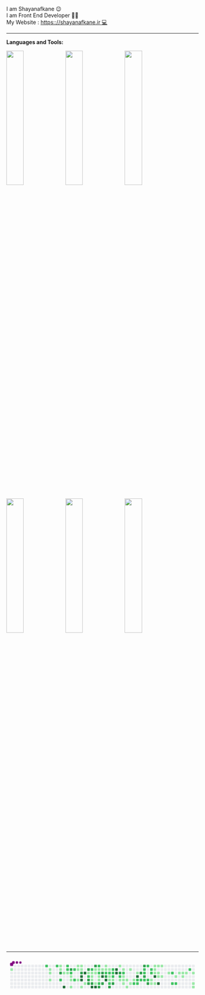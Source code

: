 I am Shayanafkane 😉
<br>
I am Front End Developer 👨‍💻
<br>
My Website : <a href='https://shayanafkane.ir'> https:://shayanafkane.ir 💻 </a>
<hr>

**Languages and Tools:**

<p>
  <code><img width="30%" src="https://www.vectorlogo.zone/logos/javascript/javascript-ar21.svg"></code>
  <code><img width="30%" src="https://www.vectorlogo.zone/logos/reactjs/reactjs-ar21.svg"></code>
  <code><img width="30%" src="https://www.vectorlogo.zone/logos/getbootstrap/getbootstrap-ar21.svg"></code>
  <br />
  <code><img width="30%" src="https://www.vectorlogo.zone/logos/nodejs/nodejs-ar21.svg"></code>
  <code><img width="30%" src="https://www.vectorlogo.zone/logos/npmjs/npmjs-ar21.svg"></code>
  <code><img width="30%" src="https://www.vectorlogo.zone/logos/yarnpkg/yarnpkg-ar21.svg"></code>
  
  <br>
  <hr>

<svg viewBox="-16 -32 880 192" width="880" height="192" xmlns="http://www.w3.org/2000/svg"><style>@keyframes c0{.35%{fill:var(--c1)}.37%,to{fill:var(--ce)}}@keyframes c1{67.79%{fill:var(--c2)}67.81%,to{fill:var(--ce)}}@keyframes c2{2.32%{fill:var(--c1)}2.34%,to{fill:var(--ce)}}@keyframes c3{2.49%{fill:var(--c1)}2.51%,to{fill:var(--ce)}}@keyframes c4{2.85%{fill:var(--c1)}2.87%,to{fill:var(--ce)}}@keyframes c5{67.25%{fill:var(--c2)}67.27%,to{fill:var(--ce)}}@keyframes c6{8.76%{fill:var(--c1)}8.78%,to{fill:var(--ce)}}@keyframes c7{8.93%{fill:var(--c1)}8.95%,to{fill:var(--ce)}}@keyframes c8{78.17%{fill:var(--c3)}78.19%,to{fill:var(--ce)}}@keyframes c9{69.22%{fill:var(--c2)}69.24%,to{fill:var(--ce)}}@keyframes ca{3.93%{fill:var(--c1)}3.95%,to{fill:var(--ce)}}@keyframes cb{95.88%{fill:var(--c4)}95.9%,to{fill:var(--ce)}}@keyframes cc{66.72%{fill:var(--c2)}66.74%,to{fill:var(--ce)}}@keyframes cd{66.54%{fill:var(--c2)}66.56%,to{fill:var(--ce)}}@keyframes ce{4.1%{fill:var(--c1)}4.12%,to{fill:var(--ce)}}@keyframes cf{77.45%{fill:var(--c3)}77.47%,to{fill:var(--ce)}}@keyframes cg{66.18%{fill:var(--c2)}66.2%,to{fill:var(--ce)}}@keyframes ch{4.46%{fill:var(--c1)}4.48%,to{fill:var(--ce)}}@keyframes ci{4.64%{fill:var(--c1)}4.66%,to{fill:var(--ce)}}@keyframes cj{5%{fill:var(--c1)}5.02%,to{fill:var(--ce)}}@keyframes ck{65.82%{fill:var(--c2)}65.84%,to{fill:var(--ce)}}@keyframes cl{69.94%{fill:var(--c2)}69.96%,to{fill:var(--ce)}}@keyframes cm{7.5%{fill:var(--c1)}7.52%,to{fill:var(--ce)}}@keyframes cn{6.97%{fill:var(--c1)}6.99%,to{fill:var(--ce)}}@keyframes co{6.43%{fill:var(--c1)}6.45%,to{fill:var(--ce)}}@keyframes cp{7.32%{fill:var(--c1)}7.34%,to{fill:var(--ce)}}@keyframes cq{7.15%{fill:var(--c1)}7.17%,to{fill:var(--ce)}}@keyframes cr{70.65%{fill:var(--c3)}70.67%,to{fill:var(--ce)}}@keyframes cs{93.73%{fill:var(--c4)}93.75%,to{fill:var(--ce)}}@keyframes ct{93.55%{fill:var(--c4)}93.57%,to{fill:var(--ce)}}@keyframes cu{5.54%{fill:var(--c1)}5.56%,to{fill:var(--ce)}}@keyframes cv{94.09%{fill:var(--c4)}94.11%,to{fill:var(--ce)}}@keyframes cw{5.89%{fill:var(--c1)}5.91%,to{fill:var(--ce)}}@keyframes cx{71.19%{fill:var(--c3)}71.21%,to{fill:var(--ce)}}@keyframes cy{42.74%{fill:var(--c1)}42.76%,to{fill:var(--ce)}}@keyframes cz{42.92%{fill:var(--c2)}42.94%,to{fill:var(--ce)}}@keyframes c10{76.02%{fill:var(--c3)}76.04%,to{fill:var(--ce)}}@keyframes c11{75.84%{fill:var(--c3)}75.86%,to{fill:var(--ce)}}@keyframes c12{43.46%{fill:var(--c2)}43.48%,to{fill:var(--ce)}}@keyframes c13{31.83%{fill:var(--c1)}31.85%,to{fill:var(--ce)}}@keyframes c14{32.01%{fill:var(--c1)}32.03%,to{fill:var(--ce)}}@keyframes c15{32.91%{fill:var(--c1)}32.93%,to{fill:var(--ce)}}@keyframes c16{75.66%{fill:var(--c3)}75.68%,to{fill:var(--ce)}}@keyframes c17{92.66%{fill:var(--c4)}92.68%,to{fill:var(--ce)}}@keyframes c18{71.73%{fill:var(--c3)}71.75%,to{fill:var(--ce)}}@keyframes c19{31.47%{fill:var(--c1)}31.49%,to{fill:var(--ce)}}@keyframes c1a{31.65%{fill:var(--c1)}31.67%,to{fill:var(--ce)}}@keyframes c1b{41.49%{fill:var(--c1)}41.51%,to{fill:var(--ce)}}@keyframes c1c{92.48%{fill:var(--c4)}92.5%,to{fill:var(--ce)}}@keyframes c1d{44%{fill:var(--c2)}44.02%,to{fill:var(--ce)}}@keyframes c1e{31.3%{fill:var(--c1)}31.32%,to{fill:var(--ce)}}@keyframes c1f{46.14%{fill:var(--c2)}46.16%,to{fill:var(--ce)}}@keyframes c1g{32.37%{fill:var(--c1)}32.39%,to{fill:var(--ce)}}@keyframes c1h{32.55%{fill:var(--c1)}32.57%,to{fill:var(--ce)}}@keyframes c1i{41.67%{fill:var(--c2)}41.69%,to{fill:var(--ce)}}@keyframes c1j{74.77%{fill:var(--c3)}74.79%,to{fill:var(--ce)}}@keyframes c1k{31.12%{fill:var(--c1)}31.14%,to{fill:var(--ce)}}@keyframes c1l{72.44%{fill:var(--c3)}72.46%,to{fill:var(--ce)}}@keyframes c1m{91.22%{fill:var(--c4)}91.24%,to{fill:var(--ce)}}@keyframes c1n{74.41%{fill:var(--c3)}74.43%,to{fill:var(--ce)}}@keyframes c1o{11.8%{fill:var(--c1)}11.82%,to{fill:var(--ce)}}@keyframes c1p{11.98%{fill:var(--c1)}12%,to{fill:var(--ce)}}@keyframes c1q{44.71%{fill:var(--c2)}44.73%,to{fill:var(--ce)}}@keyframes c1r{72.8%{fill:var(--c3)}72.82%,to{fill:var(--ce)}}@keyframes c1s{91.58%{fill:var(--c4)}91.6%,to{fill:var(--ce)}}@keyframes c1t{12.15%{fill:var(--c1)}12.17%,to{fill:var(--ce)}}@keyframes c1u{44.89%{fill:var(--c2)}44.91%,to{fill:var(--ce)}}@keyframes c1v{37.2%{fill:var(--c1)}37.22%,to{fill:var(--ce)}}@keyframes c1w{37.02%{fill:var(--c1)}37.04%,to{fill:var(--ce)}}@keyframes c1x{47.93%{fill:var(--c2)}47.95%,to{fill:var(--ce)}}@keyframes c1y{73.87%{fill:var(--c3)}73.89%,to{fill:var(--ce)}}@keyframes c1z{45.25%{fill:var(--c2)}45.27%,to{fill:var(--ce)}}@keyframes c20{45.07%{fill:var(--c2)}45.09%,to{fill:var(--ce)}}@keyframes c21{37.38%{fill:var(--c2)}37.4%,to{fill:var(--ce)}}@keyframes c22{36.84%{fill:var(--c1)}36.86%,to{fill:var(--ce)}}@keyframes c23{73.51%{fill:var(--c3)}73.53%,to{fill:var(--ce)}}@keyframes c24{90.15%{fill:var(--c4)}90.17%,to{fill:var(--ce)}}@keyframes c25{89.97%{fill:var(--c4)}89.99%,to{fill:var(--ce)}}@keyframes c26{12.87%{fill:var(--c1)}12.89%,to{fill:var(--ce)}}@keyframes c27{81.92%{fill:var(--c3)}81.94%,to{fill:var(--ce)}}@keyframes c28{49.9%{fill:var(--c2)}49.92%,to{fill:var(--ce)}}@keyframes c29{16.81%{fill:var(--c1)}16.83%,to{fill:var(--ce)}}@keyframes c2a{13.23%{fill:var(--c1)}13.25%,to{fill:var(--ce)}}@keyframes c2b{50.26%{fill:var(--c2)}50.28%,to{fill:var(--ce)}}@keyframes c2c{15.37%{fill:var(--c1)}15.39%,to{fill:var(--ce)}}@keyframes c2d{15.2%{fill:var(--c1)}15.22%,to{fill:var(--ce)}}@keyframes c2e{16.45%{fill:var(--c1)}16.47%,to{fill:var(--ce)}}@keyframes c2f{15.02%{fill:var(--c1)}15.04%,to{fill:var(--ce)}}@keyframes c2g{17.52%{fill:var(--c1)}17.54%,to{fill:var(--ce)}}@keyframes c2h{13.59%{fill:var(--c1)}13.61%,to{fill:var(--ce)}}@keyframes c2i{16.09%{fill:var(--c1)}16.11%,to{fill:var(--ce)}}@keyframes c2j{14.66%{fill:var(--c1)}14.68%,to{fill:var(--ce)}}@keyframes c2k{54.91%{fill:var(--c2)}54.93%,to{fill:var(--ce)}}@keyframes c2l{14.12%{fill:var(--c1)}14.14%,to{fill:var(--ce)}}@keyframes c2m{85.86%{fill:var(--c4)}85.88%,to{fill:var(--ce)}}@keyframes c2n{51.33%{fill:var(--c2)}51.35%,to{fill:var(--ce)}}@keyframes c2o{54.73%{fill:var(--c2)}54.75%,to{fill:var(--ce)}}@keyframes c2p{83%{fill:var(--c3)}83.02%,to{fill:var(--ce)}}@keyframes c2q{51.51%{fill:var(--c2)}51.53%,to{fill:var(--ce)}}@keyframes c2r{84.96%{fill:var(--c3)}84.98%,to{fill:var(--ce)}}@keyframes c2s{53.3%{fill:var(--c2)}53.32%,to{fill:var(--ce)}}@keyframes c2t{53.48%{fill:var(--c2)}53.5%,to{fill:var(--ce)}}@keyframes c2u{83.35%{fill:var(--c3)}83.37%,to{fill:var(--ce)}}@keyframes c2v{51.69%{fill:var(--c2)}51.71%,to{fill:var(--ce)}}@keyframes c2w{52.94%{fill:var(--c2)}52.96%,to{fill:var(--ce)}}@keyframes c2x{51.87%{fill:var(--c2)}51.89%,to{fill:var(--ce)}}@keyframes c2y{83.89%{fill:var(--c3)}83.91%,to{fill:var(--ce)}}@keyframes c2z{52.58%{fill:var(--c2)}52.6%,to{fill:var(--ce)}}@keyframes c30{52.41%{fill:var(--c2)}52.43%,to{fill:var(--ce)}}@keyframes c31{19.49%{fill:var(--c1)}19.51%,to{fill:var(--ce)}}@keyframes c32{18.95%{fill:var(--c1)}18.97%,to{fill:var(--ce)}}@keyframes c33{21.46%{fill:var(--c1)}21.48%,to{fill:var(--ce)}}@keyframes c34{21.28%{fill:var(--c1)}21.3%,to{fill:var(--ce)}}@keyframes c35{21.1%{fill:var(--c1)}21.12%,to{fill:var(--ce)}}@keyframes c36{86.75%{fill:var(--c4)}86.77%,to{fill:var(--ce)}}@keyframes c37{19.13%{fill:var(--c1)}19.15%,to{fill:var(--ce)}}@keyframes c38{21.64%{fill:var(--c1)}21.66%,to{fill:var(--ce)}}@keyframes c39{20.92%{fill:var(--c1)}20.94%,to{fill:var(--ce)}}@keyframes c3a{20.38%{fill:var(--c1)}20.4%,to{fill:var(--ce)}}@keyframes c3b{87.29%{fill:var(--c4)}87.31%,to{fill:var(--ce)}}@keyframes c3c{21.81%{fill:var(--c1)}21.83%,to{fill:var(--ce)}}@keyframes c3d{20.56%{fill:var(--c1)}20.58%,to{fill:var(--ce)}}@keyframes c3e{22.53%{fill:var(--c1)}22.55%,to{fill:var(--ce)}}@keyframes c3f{58.13%{fill:var(--c2)}58.15%,to{fill:var(--ce)}}@keyframes c3g{57.24%{fill:var(--c2)}57.26%,to{fill:var(--ce)}}@keyframes c3h{23.07%{fill:var(--c1)}23.09%,to{fill:var(--ce)}}@keyframes c3i{57.41%{fill:var(--c2)}57.43%,to{fill:var(--ce)}}@keyframes c3j{26.29%{fill:var(--c1)}26.31%,to{fill:var(--ce)}}@keyframes c3k{23.6%{fill:var(--c1)}23.62%,to{fill:var(--ce)}}@keyframes c3l{23.42%{fill:var(--c1)}23.44%,to{fill:var(--ce)}}@keyframes c3m{23.78%{fill:var(--c1)}23.8%,to{fill:var(--ce)}}@keyframes c3n{59.2%{fill:var(--c2)}59.22%,to{fill:var(--ce)}}@keyframes c3o{24.14%{fill:var(--c1)}24.16%,to{fill:var(--ce)}}@keyframes c3p{24.68%{fill:var(--c1)}24.7%,to{fill:var(--ce)}}@keyframes c3q{24.86%{fill:var(--c1)}24.88%,to{fill:var(--ce)}}@keyframes u0{.35%{transform:scale(0,1)}.37%,2.32%{transform:scale(.02,1)}2.34%,2.49%{transform:scale(.03,1)}2.51%,2.85%{transform:scale(.05,1)}2.87%,3.93%{transform:scale(.06,1)}3.95%,4.1%{transform:scale(.08,1)}4.12%,4.46%{transform:scale(.09,1)}4.48%,4.64%{transform:scale(.11,1)}4.66%,5%{transform:scale(.12,1)}5.02%,5.54%{transform:scale(.14,1)}5.56%,5.89%{transform:scale(.15,1)}5.91%,6.43%{transform:scale(.17,1)}6.45%,6.97%{transform:scale(.18,1)}6.99%,7.15%{transform:scale(.2,1)}7.17%,7.32%{transform:scale(.22,1)}7.34%,7.5%{transform:scale(.23,1)}7.52%,8.76%{transform:scale(.25,1)}8.78%,8.93%{transform:scale(.26,1)}11.8%,8.95%{transform:scale(.28,1)}11.82%,11.98%{transform:scale(.29,1)}12%,12.15%{transform:scale(.31,1)}12.17%,12.87%{transform:scale(.32,1)}12.89%,13.23%{transform:scale(.34,1)}13.25%,13.59%{transform:scale(.35,1)}13.61%,14.12%{transform:scale(.37,1)}14.14%,14.66%{transform:scale(.38,1)}14.68%,15.02%{transform:scale(.4,1)}15.04%,15.2%{transform:scale(.42,1)}15.22%,15.37%{transform:scale(.43,1)}15.39%,16.09%{transform:scale(.45,1)}16.11%,16.45%{transform:scale(.46,1)}16.47%,16.81%{transform:scale(.48,1)}16.83%,17.52%{transform:scale(.49,1)}17.54%,18.95%{transform:scale(.51,1)}18.97%,19.13%{transform:scale(.52,1)}19.15%,19.49%{transform:scale(.54,1)}19.51%,20.38%{transform:scale(.55,1)}20.4%,20.56%{transform:scale(.57,1)}20.58%,20.92%{transform:scale(.58,1)}20.94%,21.1%{transform:scale(.6,1)}21.12%,21.28%{transform:scale(.62,1)}21.3%,21.46%{transform:scale(.63,1)}21.48%,21.64%{transform:scale(.65,1)}21.66%,21.81%{transform:scale(.66,1)}21.83%,22.53%{transform:scale(.68,1)}22.55%,23.07%{transform:scale(.69,1)}23.09%,23.42%{transform:scale(.71,1)}23.44%,23.6%{transform:scale(.72,1)}23.62%,23.78%{transform:scale(.74,1)}23.8%,24.14%{transform:scale(.75,1)}24.16%,24.68%{transform:scale(.77,1)}24.7%,24.86%{transform:scale(.78,1)}24.88%,26.29%{transform:scale(.8,1)}26.31%,31.12%{transform:scale(.82,1)}31.14%,31.3%{transform:scale(.83,1)}31.32%,31.47%{transform:scale(.85,1)}31.49%,31.65%{transform:scale(.86,1)}31.67%,31.83%{transform:scale(.88,1)}31.85%,32.01%{transform:scale(.89,1)}32.03%,32.37%{transform:scale(.91,1)}32.39%,32.55%{transform:scale(.92,1)}32.57%,32.91%{transform:scale(.94,1)}32.93%,36.84%{transform:scale(.95,1)}36.86%,37.02%{transform:scale(.97,1)}37.04%,37.2%{transform:scale(.98,1)}37.22%,to{transform:scale(1,1)}}@keyframes u1{37.38%{transform:scale(0,1)}37.4%,to{transform:scale(1,1)}}@keyframes u2{41.49%{transform:scale(0,1)}41.51%,to{transform:scale(1,1)}}@keyframes u3{41.67%{transform:scale(0,1)}41.69%,to{transform:scale(1,1)}}@keyframes u4{42.74%{transform:scale(0,1)}42.76%,to{transform:scale(1,1)}}@keyframes u5{42.92%{transform:scale(0,1)}42.94%,43.46%{transform:scale(.03,1)}43.48%,44%{transform:scale(.06,1)}44.02%,44.71%{transform:scale(.09,1)}44.73%,44.89%{transform:scale(.12,1)}44.91%,45.07%{transform:scale(.15,1)}45.09%,45.25%{transform:scale(.18,1)}45.27%,46.14%{transform:scale(.21,1)}46.16%,47.93%{transform:scale(.24,1)}47.95%,49.9%{transform:scale(.26,1)}49.92%,50.26%{transform:scale(.29,1)}50.28%,51.33%{transform:scale(.32,1)}51.35%,51.51%{transform:scale(.35,1)}51.53%,51.69%{transform:scale(.38,1)}51.71%,51.87%{transform:scale(.41,1)}51.89%,52.41%{transform:scale(.44,1)}52.43%,52.58%{transform:scale(.47,1)}52.6%,52.94%{transform:scale(.5,1)}52.96%,53.3%{transform:scale(.53,1)}53.32%,53.48%{transform:scale(.56,1)}53.5%,54.73%{transform:scale(.59,1)}54.75%,54.91%{transform:scale(.62,1)}54.93%,57.24%{transform:scale(.65,1)}57.26%,57.41%{transform:scale(.68,1)}57.43%,58.13%{transform:scale(.71,1)}58.15%,59.2%{transform:scale(.74,1)}59.22%,65.82%{transform:scale(.76,1)}65.84%,66.18%{transform:scale(.79,1)}66.2%,66.54%{transform:scale(.82,1)}66.56%,66.72%{transform:scale(.85,1)}66.74%,67.25%{transform:scale(.88,1)}67.27%,67.79%{transform:scale(.91,1)}67.81%,69.22%{transform:scale(.94,1)}69.24%,69.94%{transform:scale(.97,1)}69.96%,to{transform:scale(1,1)}}@keyframes u6{70.65%{transform:scale(0,1)}70.67%,71.19%{transform:scale(.05,1)}71.21%,71.73%{transform:scale(.11,1)}71.75%,72.44%{transform:scale(.16,1)}72.46%,72.8%{transform:scale(.21,1)}72.82%,73.51%{transform:scale(.26,1)}73.53%,73.87%{transform:scale(.32,1)}73.89%,74.41%{transform:scale(.37,1)}74.43%,74.77%{transform:scale(.42,1)}74.79%,75.66%{transform:scale(.47,1)}75.68%,75.84%{transform:scale(.53,1)}75.86%,76.02%{transform:scale(.58,1)}76.04%,77.45%{transform:scale(.63,1)}77.47%,78.17%{transform:scale(.68,1)}78.19%,81.92%{transform:scale(.74,1)}81.94%,83%{transform:scale(.79,1)}83.02%,83.35%{transform:scale(.84,1)}83.37%,83.89%{transform:scale(.89,1)}83.91%,84.96%{transform:scale(.95,1)}84.98%,to{transform:scale(1,1)}}@keyframes u7{85.86%{transform:scale(0,1)}85.88%,86.75%{transform:scale(.08,1)}86.77%,87.29%{transform:scale(.15,1)}87.31%,89.97%{transform:scale(.23,1)}89.99%,90.15%{transform:scale(.31,1)}90.17%,91.22%{transform:scale(.38,1)}91.24%,91.58%{transform:scale(.46,1)}91.6%,92.48%{transform:scale(.54,1)}92.5%,92.66%{transform:scale(.62,1)}92.68%,93.55%{transform:scale(.69,1)}93.57%,93.73%{transform:scale(.77,1)}93.75%,94.09%{transform:scale(.85,1)}94.11%,95.88%{transform:scale(.92,1)}95.9%,to{transform:scale(1,1)}}@keyframes s0{0%,99.82%{transform:translate(0,-16px)}.36%{transform:translate(0,16px)}2.33%{transform:translate(176px,16px)}2.86%{transform:translate(176px,64px)}3.22%{transform:translate(208px,64px)}3.4%,68.87%{transform:translate(208px,48px)}3.76%{transform:translate(240px,48px)}3.94%,95.17%{transform:translate(240px,32px)}4.11%,66.37%{transform:translate(256px,32px)}4.29%{transform:translate(256px,48px)}4.47%{transform:translate(272px,48px)}5.01%{transform:translate(272px,96px)}5.72%{transform:translate(336px,96px)}5.9%{transform:translate(336px,80px)}6.26%{transform:translate(304px,80px)}6.98%{transform:translate(304px,16px)}7.16%,70.84%,79.43%{transform:translate(320px,16px)}7.33%{transform:translate(320px,0)}7.51%{transform:translate(304px,0)}7.69%{transform:translate(304px,-16px)}8.59%{transform:translate(224px,-16px)}78%,8.94%{transform:translate(224px,16px)}9.12%{transform:translate(240px,16px)}9.48%{transform:translate(240px,-16px)}11.63%{transform:translate(432px,-16px)}11.99%,34.17%{transform:translate(432px,16px)}12.16%,40.07%,47.23%{transform:translate(448px,16px)}12.34%,39.89%{transform:translate(448px,0)}13.06%,39.18%{transform:translate(512px,0)}13.24%,39%{transform:translate(512px,16px)}13.95%{transform:translate(576px,16px)}14.13%{transform:translate(576px,32px)}14.31%,50.81%{transform:translate(560px,32px)}14.67%,51.16%,55.1%{transform:translate(560px,64px)}15.21%,16.64%{transform:translate(512px,64px)}15.38%,50.09%{transform:translate(512px,48px)}15.74%{transform:translate(544px,48px)}16.1%{transform:translate(544px,80px)}16.46%{transform:translate(512px,80px)}16.82%{transform:translate(496px,64px)}16.99%{transform:translate(496px,80px)}17.35%{transform:translate(528px,80px)}17.53%{transform:translate(528px,96px)}18.78%{transform:translate(640px,96px)}18.96%,19.68%{transform:translate(640px,80px)}19.14%,19.86%,87.48%{transform:translate(656px,80px)}19.32%,20.04%{transform:translate(656px,64px)}19.5%,52.06%{transform:translate(640px,64px)}20.21%{transform:translate(672px,64px)}20.39%,86.94%{transform:translate(672px,48px)}20.57%{transform:translate(688px,48px)}20.75%{transform:translate(688px,32px)}21.11%,88.01%{transform:translate(656px,32px)}21.47%{transform:translate(656px,0)}22.18%{transform:translate(720px,0)}22.72%{transform:translate(720px,48px)}23.43%{transform:translate(784px,48px)}23.61%{transform:translate(784px,32px)}24.15%{transform:translate(832px,32px)}24.87%{transform:translate(832px,96px)}25.04%{transform:translate(816px,96px)}25.76%{transform:translate(816px,32px)}26.3%{transform:translate(768px,32px)}26.83%{transform:translate(768px,-16px)}30.77%{transform:translate(416px,-16px)}31.13%,90.88%{transform:translate(416px,16px)}31.48%,33.63%,40.79%,46.51%,71.56%{transform:translate(384px,16px)}31.66%,33.45%,46.33%{transform:translate(384px,32px)}31.84%,33.27%,42.58%{transform:translate(368px,32px)}32.02%,43.11%{transform:translate(368px,48px)}32.38%{transform:translate(400px,48px)}32.56%,41.86%{transform:translate(400px,64px)}32.92%,42.22%,93.02%{transform:translate(368px,64px)}34.35%,44.36%{transform:translate(432px,0)}35.42%{transform:translate(528px,0)}36.14%,38.28%{transform:translate(528px,64px)}37.03%{transform:translate(448px,64px)}37.21%{transform:translate(448px,48px)}37.39%,73.17%{transform:translate(464px,48px)}37.57%{transform:translate(464px,64px)}38.82%{transform:translate(528px,16px)}41.5%{transform:translate(384px,80px)}41.68%,74.6%{transform:translate(400px,80px)}42.75%{transform:translate(352px,32px)}42.93%{transform:translate(352px,48px)}43.47%{transform:translate(368px,16px)}43.83%,45.97%{transform:translate(400px,16px)}44.01%{transform:translate(400px,0)}44.72%,72.63%{transform:translate(432px,32px)}45.08%{transform:translate(464px,32px)}45.26%,81.04%{transform:translate(464px,16px)}46.15%{transform:translate(400px,32px)}47.94%,73.7%{transform:translate(448px,80px)}48.12%,74.24%{transform:translate(432px,80px)}48.48%{transform:translate(432px,112px)}49.19%{transform:translate(496px,112px)}49.91%{transform:translate(496px,48px)}50.27%{transform:translate(512px,32px)}52.77%{transform:translate(640px,0)}52.95%{transform:translate(624px,0)}53.13%{transform:translate(624px,16px)}53.31%{transform:translate(608px,16px)}53.49%,83.18%{transform:translate(608px,32px)}53.67%{transform:translate(624px,32px)}54.03%{transform:translate(624px,64px)}54.56%{transform:translate(576px,64px)}54.74%{transform:translate(576px,80px)}54.92%{transform:translate(560px,80px)}57.07%{transform:translate(736px,64px)}57.25%{transform:translate(736px,80px)}57.42%{transform:translate(752px,80px)}57.96%{transform:translate(752px,32px)}58.14%{transform:translate(736px,32px)}58.32%{transform:translate(736px,16px)}59.21%{transform:translate(816px,16px)}59.57%{transform:translate(816px,-16px)}65.47%{transform:translate(288px,-16px)}66.01%{transform:translate(288px,32px)}66.73%{transform:translate(256px,0)}67.8%{transform:translate(160px,0)}67.98%{transform:translate(160px,16px)}68.52%{transform:translate(208px,16px)}69.05%{transform:translate(224px,48px)}69.23%{transform:translate(224px,64px)}70.13%{transform:translate(304px,64px)}70.48%{transform:translate(304px,32px)}70.66%,79.25%{transform:translate(320px,32px)}71.74%{transform:translate(384px,0)}72.09%{transform:translate(416px,0)}72.45%{transform:translate(416px,32px)}72.81%,91.41%{transform:translate(432px,48px)}73.52%{transform:translate(464px,80px)}73.88%{transform:translate(448px,96px)}74.06%{transform:translate(432px,96px)}74.78%{transform:translate(400px,96px)}74.96%{transform:translate(416px,96px)}75.13%{transform:translate(416px,80px)}75.85%{transform:translate(352px,80px)}76.57%{transform:translate(352px,16px)}78.18%{transform:translate(224px,32px)}81.22%{transform:translate(464px,0)}81.57%{transform:translate(496px,0)}81.93%{transform:translate(496px,32px)}83.36%{transform:translate(608px,48px)}83.54%{transform:translate(624px,48px)}83.9%{transform:translate(624px,80px)}84.08%{transform:translate(608px,80px)}84.97%{transform:translate(608px,0)}85.33%{transform:translate(576px,0)}85.87%{transform:translate(576px,48px)}87.3%{transform:translate(672px,80px)}89.98%{transform:translate(480px,32px)}90.16%{transform:translate(480px,16px)}91.23%{transform:translate(416px,48px)}91.59%{transform:translate(432px,64px)}92.13%{transform:translate(384px,64px)}92.49%{transform:translate(384px,96px)}92.67%{transform:translate(368px,96px)}93.56%{transform:translate(320px,64px)}93.74%{transform:translate(320px,48px)}93.92%{transform:translate(336px,48px)}94.1%{transform:translate(336px,32px)}95.89%{transform:translate(240px,96px)}96.42%{transform:translate(192px,96px)}96.96%{transform:translate(192px,48px)}97.67%{transform:translate(128px,48px)}98.03%{transform:translate(128px,16px)}98.21%{transform:translate(112px,16px)}98.39%{transform:translate(112px,0)}98.93%{transform:translate(64px,0)}99.11%{transform:translate(64px,-16px)}}@keyframes s1{0%,99.82%{transform:translate(16px,-16px)}.18%{transform:translate(0,-16px)}.54%{transform:translate(0,16px)}2.5%{transform:translate(176px,16px)}3.04%{transform:translate(176px,64px)}3.4%{transform:translate(208px,64px)}3.58%,69.05%{transform:translate(208px,48px)}3.94%{transform:translate(240px,48px)}4.11%,95.35%{transform:translate(240px,32px)}4.29%,66.55%{transform:translate(256px,32px)}4.47%{transform:translate(256px,48px)}4.65%{transform:translate(272px,48px)}5.19%{transform:translate(272px,96px)}5.9%{transform:translate(336px,96px)}6.08%{transform:translate(336px,80px)}6.44%{transform:translate(304px,80px)}7.16%{transform:translate(304px,16px)}7.33%,71.02%,79.61%{transform:translate(320px,16px)}7.51%{transform:translate(320px,0)}7.69%{transform:translate(304px,0)}7.87%{transform:translate(304px,-16px)}8.77%{transform:translate(224px,-16px)}78.18%,9.12%{transform:translate(224px,16px)}9.3%{transform:translate(240px,16px)}9.66%{transform:translate(240px,-16px)}11.81%{transform:translate(432px,-16px)}12.16%,34.35%{transform:translate(432px,16px)}12.34%,40.25%,47.41%{transform:translate(448px,16px)}12.52%,40.07%{transform:translate(448px,0)}13.24%,39.36%{transform:translate(512px,0)}13.42%,39.18%{transform:translate(512px,16px)}14.13%{transform:translate(576px,16px)}14.31%{transform:translate(576px,32px)}14.49%,50.98%{transform:translate(560px,32px)}14.85%,51.34%,55.28%{transform:translate(560px,64px)}15.38%,16.82%{transform:translate(512px,64px)}15.56%,50.27%{transform:translate(512px,48px)}15.92%{transform:translate(544px,48px)}16.28%{transform:translate(544px,80px)}16.64%{transform:translate(512px,80px)}16.99%{transform:translate(496px,64px)}17.17%{transform:translate(496px,80px)}17.53%{transform:translate(528px,80px)}17.71%{transform:translate(528px,96px)}18.96%{transform:translate(640px,96px)}19.14%,19.86%{transform:translate(640px,80px)}19.32%,20.04%,87.66%{transform:translate(656px,80px)}19.5%,20.21%{transform:translate(656px,64px)}19.68%,52.24%{transform:translate(640px,64px)}20.39%{transform:translate(672px,64px)}20.57%,87.12%{transform:translate(672px,48px)}20.75%{transform:translate(688px,48px)}20.93%{transform:translate(688px,32px)}21.29%,88.19%{transform:translate(656px,32px)}21.65%{transform:translate(656px,0)}22.36%{transform:translate(720px,0)}22.9%{transform:translate(720px,48px)}23.61%{transform:translate(784px,48px)}23.79%{transform:translate(784px,32px)}24.33%{transform:translate(832px,32px)}25.04%{transform:translate(832px,96px)}25.22%{transform:translate(816px,96px)}25.94%{transform:translate(816px,32px)}26.48%{transform:translate(768px,32px)}27.01%{transform:translate(768px,-16px)}30.95%{transform:translate(416px,-16px)}31.31%,91.06%{transform:translate(416px,16px)}31.66%,33.81%,40.97%,46.69%,71.74%{transform:translate(384px,16px)}31.84%,33.63%,46.51%{transform:translate(384px,32px)}32.02%,33.45%,42.75%{transform:translate(368px,32px)}32.2%,43.29%{transform:translate(368px,48px)}32.56%{transform:translate(400px,48px)}32.74%,42.04%{transform:translate(400px,64px)}33.09%,42.4%,93.2%{transform:translate(368px,64px)}34.53%,44.54%{transform:translate(432px,0)}35.6%{transform:translate(528px,0)}36.31%,38.46%{transform:translate(528px,64px)}37.21%{transform:translate(448px,64px)}37.39%{transform:translate(448px,48px)}37.57%,73.35%{transform:translate(464px,48px)}37.75%{transform:translate(464px,64px)}39%{transform:translate(528px,16px)}41.68%{transform:translate(384px,80px)}41.86%,74.78%{transform:translate(400px,80px)}42.93%{transform:translate(352px,32px)}43.11%{transform:translate(352px,48px)}43.65%{transform:translate(368px,16px)}44.01%,46.15%{transform:translate(400px,16px)}44.19%{transform:translate(400px,0)}44.9%,72.81%{transform:translate(432px,32px)}45.26%{transform:translate(464px,32px)}45.44%,81.22%{transform:translate(464px,16px)}46.33%{transform:translate(400px,32px)}48.12%,73.88%{transform:translate(448px,80px)}48.3%,74.42%{transform:translate(432px,80px)}48.66%{transform:translate(432px,112px)}49.37%{transform:translate(496px,112px)}50.09%{transform:translate(496px,48px)}50.45%{transform:translate(512px,32px)}52.95%{transform:translate(640px,0)}53.13%{transform:translate(624px,0)}53.31%{transform:translate(624px,16px)}53.49%{transform:translate(608px,16px)}53.67%,83.36%{transform:translate(608px,32px)}53.85%{transform:translate(624px,32px)}54.2%{transform:translate(624px,64px)}54.74%{transform:translate(576px,64px)}54.92%{transform:translate(576px,80px)}55.1%{transform:translate(560px,80px)}57.25%{transform:translate(736px,64px)}57.42%{transform:translate(736px,80px)}57.6%{transform:translate(752px,80px)}58.14%{transform:translate(752px,32px)}58.32%{transform:translate(736px,32px)}58.5%{transform:translate(736px,16px)}59.39%{transform:translate(816px,16px)}59.75%{transform:translate(816px,-16px)}65.65%{transform:translate(288px,-16px)}66.19%{transform:translate(288px,32px)}66.91%{transform:translate(256px,0)}67.98%{transform:translate(160px,0)}68.16%{transform:translate(160px,16px)}68.69%{transform:translate(208px,16px)}69.23%{transform:translate(224px,48px)}69.41%{transform:translate(224px,64px)}70.3%{transform:translate(304px,64px)}70.66%{transform:translate(304px,32px)}70.84%,79.43%{transform:translate(320px,32px)}71.91%{transform:translate(384px,0)}72.27%{transform:translate(416px,0)}72.63%{transform:translate(416px,32px)}72.99%,91.59%{transform:translate(432px,48px)}73.7%{transform:translate(464px,80px)}74.06%{transform:translate(448px,96px)}74.24%{transform:translate(432px,96px)}74.96%{transform:translate(400px,96px)}75.13%{transform:translate(416px,96px)}75.31%{transform:translate(416px,80px)}76.03%{transform:translate(352px,80px)}76.74%{transform:translate(352px,16px)}78.35%{transform:translate(224px,32px)}81.4%{transform:translate(464px,0)}81.75%{transform:translate(496px,0)}82.11%{transform:translate(496px,32px)}83.54%{transform:translate(608px,48px)}83.72%{transform:translate(624px,48px)}84.08%{transform:translate(624px,80px)}84.26%{transform:translate(608px,80px)}85.15%{transform:translate(608px,0)}85.51%{transform:translate(576px,0)}86.05%{transform:translate(576px,48px)}87.48%{transform:translate(672px,80px)}90.16%{transform:translate(480px,32px)}90.34%{transform:translate(480px,16px)}91.41%{transform:translate(416px,48px)}91.77%{transform:translate(432px,64px)}92.31%{transform:translate(384px,64px)}92.67%{transform:translate(384px,96px)}92.84%{transform:translate(368px,96px)}93.74%{transform:translate(320px,64px)}93.92%{transform:translate(320px,48px)}94.1%{transform:translate(336px,48px)}94.28%{transform:translate(336px,32px)}96.06%{transform:translate(240px,96px)}96.6%{transform:translate(192px,96px)}97.14%{transform:translate(192px,48px)}97.85%{transform:translate(128px,48px)}98.21%{transform:translate(128px,16px)}98.39%{transform:translate(112px,16px)}98.57%{transform:translate(112px,0)}99.11%{transform:translate(64px,0)}99.28%{transform:translate(64px,-16px)}}@keyframes s2{0%,99.82%{transform:translate(32px,-16px)}.36%{transform:translate(0,-16px)}.72%{transform:translate(0,16px)}2.68%{transform:translate(176px,16px)}3.22%{transform:translate(176px,64px)}3.58%{transform:translate(208px,64px)}3.76%,69.23%{transform:translate(208px,48px)}4.11%{transform:translate(240px,48px)}4.29%,95.53%{transform:translate(240px,32px)}4.47%,66.73%{transform:translate(256px,32px)}4.65%{transform:translate(256px,48px)}4.83%{transform:translate(272px,48px)}5.37%{transform:translate(272px,96px)}6.08%{transform:translate(336px,96px)}6.26%{transform:translate(336px,80px)}6.62%{transform:translate(304px,80px)}7.33%{transform:translate(304px,16px)}7.51%,71.2%,79.79%{transform:translate(320px,16px)}7.69%{transform:translate(320px,0)}7.87%{transform:translate(304px,0)}8.05%{transform:translate(304px,-16px)}8.94%{transform:translate(224px,-16px)}78.35%,9.3%{transform:translate(224px,16px)}9.48%{transform:translate(240px,16px)}9.84%{transform:translate(240px,-16px)}11.99%{transform:translate(432px,-16px)}12.34%,34.53%{transform:translate(432px,16px)}12.52%,40.43%,47.58%{transform:translate(448px,16px)}12.7%,40.25%{transform:translate(448px,0)}13.42%,39.53%{transform:translate(512px,0)}13.6%,39.36%{transform:translate(512px,16px)}14.31%{transform:translate(576px,16px)}14.49%{transform:translate(576px,32px)}14.67%,51.16%{transform:translate(560px,32px)}15.03%,51.52%,55.46%{transform:translate(560px,64px)}15.56%,16.99%{transform:translate(512px,64px)}15.74%,50.45%{transform:translate(512px,48px)}16.1%{transform:translate(544px,48px)}16.46%{transform:translate(544px,80px)}16.82%{transform:translate(512px,80px)}17.17%{transform:translate(496px,64px)}17.35%{transform:translate(496px,80px)}17.71%{transform:translate(528px,80px)}17.89%{transform:translate(528px,96px)}19.14%{transform:translate(640px,96px)}19.32%,20.04%{transform:translate(640px,80px)}19.5%,20.21%,87.84%{transform:translate(656px,80px)}19.68%,20.39%{transform:translate(656px,64px)}19.86%,52.42%{transform:translate(640px,64px)}20.57%{transform:translate(672px,64px)}20.75%,87.3%{transform:translate(672px,48px)}20.93%{transform:translate(688px,48px)}21.11%{transform:translate(688px,32px)}21.47%,88.37%{transform:translate(656px,32px)}21.82%{transform:translate(656px,0)}22.54%{transform:translate(720px,0)}23.08%{transform:translate(720px,48px)}23.79%{transform:translate(784px,48px)}23.97%{transform:translate(784px,32px)}24.51%{transform:translate(832px,32px)}25.22%{transform:translate(832px,96px)}25.4%{transform:translate(816px,96px)}26.12%{transform:translate(816px,32px)}26.65%{transform:translate(768px,32px)}27.19%{transform:translate(768px,-16px)}31.13%{transform:translate(416px,-16px)}31.48%,91.23%{transform:translate(416px,16px)}31.84%,33.99%,41.14%,46.87%,71.91%{transform:translate(384px,16px)}32.02%,33.81%,46.69%{transform:translate(384px,32px)}32.2%,33.63%,42.93%{transform:translate(368px,32px)}32.38%,43.47%{transform:translate(368px,48px)}32.74%{transform:translate(400px,48px)}32.92%,42.22%{transform:translate(400px,64px)}33.27%,42.58%,93.38%{transform:translate(368px,64px)}34.7%,44.72%{transform:translate(432px,0)}35.78%{transform:translate(528px,0)}36.49%,38.64%{transform:translate(528px,64px)}37.39%{transform:translate(448px,64px)}37.57%{transform:translate(448px,48px)}37.75%,73.52%{transform:translate(464px,48px)}37.92%{transform:translate(464px,64px)}39.18%{transform:translate(528px,16px)}41.86%{transform:translate(384px,80px)}42.04%,74.96%{transform:translate(400px,80px)}43.11%{transform:translate(352px,32px)}43.29%{transform:translate(352px,48px)}43.83%{transform:translate(368px,16px)}44.19%,46.33%{transform:translate(400px,16px)}44.36%{transform:translate(400px,0)}45.08%,72.99%{transform:translate(432px,32px)}45.44%{transform:translate(464px,32px)}45.62%,81.4%{transform:translate(464px,16px)}46.51%{transform:translate(400px,32px)}48.3%,74.06%{transform:translate(448px,80px)}48.48%,74.6%{transform:translate(432px,80px)}48.84%{transform:translate(432px,112px)}49.55%{transform:translate(496px,112px)}50.27%{transform:translate(496px,48px)}50.63%{transform:translate(512px,32px)}53.13%{transform:translate(640px,0)}53.31%{transform:translate(624px,0)}53.49%{transform:translate(624px,16px)}53.67%{transform:translate(608px,16px)}53.85%,83.54%{transform:translate(608px,32px)}54.03%{transform:translate(624px,32px)}54.38%{transform:translate(624px,64px)}54.92%{transform:translate(576px,64px)}55.1%{transform:translate(576px,80px)}55.28%{transform:translate(560px,80px)}57.42%{transform:translate(736px,64px)}57.6%{transform:translate(736px,80px)}57.78%{transform:translate(752px,80px)}58.32%{transform:translate(752px,32px)}58.5%{transform:translate(736px,32px)}58.68%{transform:translate(736px,16px)}59.57%{transform:translate(816px,16px)}59.93%{transform:translate(816px,-16px)}65.83%{transform:translate(288px,-16px)}66.37%{transform:translate(288px,32px)}67.08%{transform:translate(256px,0)}68.16%{transform:translate(160px,0)}68.34%{transform:translate(160px,16px)}68.87%{transform:translate(208px,16px)}69.41%{transform:translate(224px,48px)}69.59%{transform:translate(224px,64px)}70.48%{transform:translate(304px,64px)}70.84%{transform:translate(304px,32px)}71.02%,79.61%{transform:translate(320px,32px)}72.09%{transform:translate(384px,0)}72.45%{transform:translate(416px,0)}72.81%{transform:translate(416px,32px)}73.17%,91.77%{transform:translate(432px,48px)}73.88%{transform:translate(464px,80px)}74.24%{transform:translate(448px,96px)}74.42%{transform:translate(432px,96px)}75.13%{transform:translate(400px,96px)}75.31%{transform:translate(416px,96px)}75.49%{transform:translate(416px,80px)}76.21%{transform:translate(352px,80px)}76.92%{transform:translate(352px,16px)}78.53%{transform:translate(224px,32px)}81.57%{transform:translate(464px,0)}81.93%{transform:translate(496px,0)}82.29%{transform:translate(496px,32px)}83.72%{transform:translate(608px,48px)}83.9%{transform:translate(624px,48px)}84.26%{transform:translate(624px,80px)}84.44%{transform:translate(608px,80px)}85.33%{transform:translate(608px,0)}85.69%{transform:translate(576px,0)}86.23%{transform:translate(576px,48px)}87.66%{transform:translate(672px,80px)}90.34%{transform:translate(480px,32px)}90.52%{transform:translate(480px,16px)}91.59%{transform:translate(416px,48px)}91.95%{transform:translate(432px,64px)}92.49%{transform:translate(384px,64px)}92.84%{transform:translate(384px,96px)}93.02%{transform:translate(368px,96px)}93.92%{transform:translate(320px,64px)}94.1%{transform:translate(320px,48px)}94.28%{transform:translate(336px,48px)}94.45%{transform:translate(336px,32px)}96.24%{transform:translate(240px,96px)}96.78%{transform:translate(192px,96px)}97.32%{transform:translate(192px,48px)}98.03%{transform:translate(128px,48px)}98.39%{transform:translate(128px,16px)}98.57%{transform:translate(112px,16px)}98.75%{transform:translate(112px,0)}99.28%{transform:translate(64px,0)}99.46%{transform:translate(64px,-16px)}}@keyframes s3{0%,99.82%{transform:translate(48px,-16px)}.54%{transform:translate(0,-16px)}.89%{transform:translate(0,16px)}2.86%{transform:translate(176px,16px)}3.4%{transform:translate(176px,64px)}3.76%{transform:translate(208px,64px)}3.94%,69.41%{transform:translate(208px,48px)}4.29%{transform:translate(240px,48px)}4.47%,95.71%{transform:translate(240px,32px)}4.65%,66.91%{transform:translate(256px,32px)}4.83%{transform:translate(256px,48px)}5.01%{transform:translate(272px,48px)}5.55%{transform:translate(272px,96px)}6.26%{transform:translate(336px,96px)}6.44%{transform:translate(336px,80px)}6.8%{transform:translate(304px,80px)}7.51%{transform:translate(304px,16px)}7.69%,71.38%,79.96%{transform:translate(320px,16px)}7.87%{transform:translate(320px,0)}8.05%{transform:translate(304px,0)}8.23%{transform:translate(304px,-16px)}9.12%{transform:translate(224px,-16px)}78.53%,9.48%{transform:translate(224px,16px)}9.66%{transform:translate(240px,16px)}10.02%{transform:translate(240px,-16px)}12.16%{transform:translate(432px,-16px)}12.52%,34.7%{transform:translate(432px,16px)}12.7%,40.61%,47.76%{transform:translate(448px,16px)}12.88%,40.43%{transform:translate(448px,0)}13.6%,39.71%{transform:translate(512px,0)}13.77%,39.53%{transform:translate(512px,16px)}14.49%{transform:translate(576px,16px)}14.67%{transform:translate(576px,32px)}14.85%,51.34%{transform:translate(560px,32px)}15.21%,51.7%,55.64%{transform:translate(560px,64px)}15.74%,17.17%{transform:translate(512px,64px)}15.92%,50.63%{transform:translate(512px,48px)}16.28%{transform:translate(544px,48px)}16.64%{transform:translate(544px,80px)}16.99%{transform:translate(512px,80px)}17.35%{transform:translate(496px,64px)}17.53%{transform:translate(496px,80px)}17.89%{transform:translate(528px,80px)}18.07%{transform:translate(528px,96px)}19.32%{transform:translate(640px,96px)}19.5%,20.21%{transform:translate(640px,80px)}19.68%,20.39%,88.01%{transform:translate(656px,80px)}19.86%,20.57%{transform:translate(656px,64px)}20.04%,52.59%{transform:translate(640px,64px)}20.75%{transform:translate(672px,64px)}20.93%,87.48%{transform:translate(672px,48px)}21.11%{transform:translate(688px,48px)}21.29%{transform:translate(688px,32px)}21.65%,88.55%{transform:translate(656px,32px)}22%{transform:translate(656px,0)}22.72%{transform:translate(720px,0)}23.26%{transform:translate(720px,48px)}23.97%{transform:translate(784px,48px)}24.15%{transform:translate(784px,32px)}24.69%{transform:translate(832px,32px)}25.4%{transform:translate(832px,96px)}25.58%{transform:translate(816px,96px)}26.3%{transform:translate(816px,32px)}26.83%{transform:translate(768px,32px)}27.37%{transform:translate(768px,-16px)}31.31%{transform:translate(416px,-16px)}31.66%,91.41%{transform:translate(416px,16px)}32.02%,34.17%,41.32%,47.05%,72.09%{transform:translate(384px,16px)}32.2%,33.99%,46.87%{transform:translate(384px,32px)}32.38%,33.81%,43.11%{transform:translate(368px,32px)}32.56%,43.65%{transform:translate(368px,48px)}32.92%{transform:translate(400px,48px)}33.09%,42.4%{transform:translate(400px,64px)}33.45%,42.75%,93.56%{transform:translate(368px,64px)}34.88%,44.9%{transform:translate(432px,0)}35.96%{transform:translate(528px,0)}36.67%,38.82%{transform:translate(528px,64px)}37.57%{transform:translate(448px,64px)}37.75%{transform:translate(448px,48px)}37.92%,73.7%{transform:translate(464px,48px)}38.1%{transform:translate(464px,64px)}39.36%{transform:translate(528px,16px)}42.04%{transform:translate(384px,80px)}42.22%,75.13%{transform:translate(400px,80px)}43.29%{transform:translate(352px,32px)}43.47%{transform:translate(352px,48px)}44.01%{transform:translate(368px,16px)}44.36%,46.51%{transform:translate(400px,16px)}44.54%{transform:translate(400px,0)}45.26%,73.17%{transform:translate(432px,32px)}45.62%{transform:translate(464px,32px)}45.8%,81.57%{transform:translate(464px,16px)}46.69%{transform:translate(400px,32px)}48.48%,74.24%{transform:translate(448px,80px)}48.66%,74.78%{transform:translate(432px,80px)}49.02%{transform:translate(432px,112px)}49.73%{transform:translate(496px,112px)}50.45%{transform:translate(496px,48px)}50.81%{transform:translate(512px,32px)}53.31%{transform:translate(640px,0)}53.49%{transform:translate(624px,0)}53.67%{transform:translate(624px,16px)}53.85%{transform:translate(608px,16px)}54.03%,83.72%{transform:translate(608px,32px)}54.2%{transform:translate(624px,32px)}54.56%{transform:translate(624px,64px)}55.1%{transform:translate(576px,64px)}55.28%{transform:translate(576px,80px)}55.46%{transform:translate(560px,80px)}57.6%{transform:translate(736px,64px)}57.78%{transform:translate(736px,80px)}57.96%{transform:translate(752px,80px)}58.5%{transform:translate(752px,32px)}58.68%{transform:translate(736px,32px)}58.86%{transform:translate(736px,16px)}59.75%{transform:translate(816px,16px)}60.11%{transform:translate(816px,-16px)}66.01%{transform:translate(288px,-16px)}66.55%{transform:translate(288px,32px)}67.26%{transform:translate(256px,0)}68.34%{transform:translate(160px,0)}68.52%{transform:translate(160px,16px)}69.05%{transform:translate(208px,16px)}69.59%{transform:translate(224px,48px)}69.77%{transform:translate(224px,64px)}70.66%{transform:translate(304px,64px)}71.02%{transform:translate(304px,32px)}71.2%,79.79%{transform:translate(320px,32px)}72.27%{transform:translate(384px,0)}72.63%{transform:translate(416px,0)}72.99%{transform:translate(416px,32px)}73.35%,91.95%{transform:translate(432px,48px)}74.06%{transform:translate(464px,80px)}74.42%{transform:translate(448px,96px)}74.6%{transform:translate(432px,96px)}75.31%{transform:translate(400px,96px)}75.49%{transform:translate(416px,96px)}75.67%{transform:translate(416px,80px)}76.39%{transform:translate(352px,80px)}77.1%{transform:translate(352px,16px)}78.71%{transform:translate(224px,32px)}81.75%{transform:translate(464px,0)}82.11%{transform:translate(496px,0)}82.47%{transform:translate(496px,32px)}83.9%{transform:translate(608px,48px)}84.08%{transform:translate(624px,48px)}84.44%{transform:translate(624px,80px)}84.62%{transform:translate(608px,80px)}85.51%{transform:translate(608px,0)}85.87%{transform:translate(576px,0)}86.4%{transform:translate(576px,48px)}87.84%{transform:translate(672px,80px)}90.52%{transform:translate(480px,32px)}90.7%{transform:translate(480px,16px)}91.77%{transform:translate(416px,48px)}92.13%{transform:translate(432px,64px)}92.67%{transform:translate(384px,64px)}93.02%{transform:translate(384px,96px)}93.2%{transform:translate(368px,96px)}94.1%{transform:translate(320px,64px)}94.28%{transform:translate(320px,48px)}94.45%{transform:translate(336px,48px)}94.63%{transform:translate(336px,32px)}96.42%{transform:translate(240px,96px)}96.96%{transform:translate(192px,96px)}97.5%{transform:translate(192px,48px)}98.21%{transform:translate(128px,48px)}98.57%{transform:translate(128px,16px)}98.75%{transform:translate(112px,16px)}98.93%{transform:translate(112px,0)}99.46%{transform:translate(64px,0)}99.64%{transform:translate(64px,-16px)}}:root{--cb:#1b1f230a;--cs:purple;--ce:#ebedf0;--c0:#ebedf0;--c1:#9be9a8;--c2:#40c463;--c3:#30a14e;--c4:#216e39}@media (prefers-color-scheme:dark){:root{--cb:#1b1f230a;--cs:purple;--ce:#161b22;--c1:#01311f;--c2:#034525;--c3:#0f6d31;--c4:#00c647}}.c{shape-rendering:geometricPrecision;rx:2;ry:2;fill:var(--ce);stroke-width:1px;stroke:var(--cb);animation:none 55900ms linear infinite}.c.c0{fill:var(--c1);animation-name:c0}.c.c1{fill:var(--c2);animation-name:c1}.c.c2,.c.c3,.c.c4{fill:var(--c1);animation-name:c2}.c.c3,.c.c4{animation-name:c3}.c.c4{animation-name:c4}.c.c5{fill:var(--c2);animation-name:c5}.c.c6,.c.c7{fill:var(--c1);animation-name:c6}.c.c7{animation-name:c7}.c.c8{fill:var(--c3);animation-name:c8}.c.c9{fill:var(--c2);animation-name:c9}.c.ca{fill:var(--c1);animation-name:ca}.c.cb{fill:var(--c4);animation-name:cb}.c.cc,.c.cd{fill:var(--c2);animation-name:cc}.c.cd{animation-name:cd}.c.ce{fill:var(--c1);animation-name:ce}.c.cf{fill:var(--c3);animation-name:cf}.c.cg{fill:var(--c2);animation-name:cg}.c.ch,.c.ci,.c.cj{fill:var(--c1);animation-name:ch}.c.ci,.c.cj{animation-name:ci}.c.cj{animation-name:cj}.c.ck,.c.cl{fill:var(--c2);animation-name:ck}.c.cl{animation-name:cl}.c.cm,.c.cn{fill:var(--c1);animation-name:cm}.c.cn{animation-name:cn}.c.co,.c.cp,.c.cq{fill:var(--c1);animation-name:co}.c.cp,.c.cq{animation-name:cp}.c.cq{animation-name:cq}.c.cr{fill:var(--c3);animation-name:cr}.c.cs,.c.ct{fill:var(--c4);animation-name:cs}.c.ct{animation-name:ct}.c.cu{fill:var(--c1);animation-name:cu}.c.cv{fill:var(--c4);animation-name:cv}.c.cw{fill:var(--c1);animation-name:cw}.c.cx{fill:var(--c3);animation-name:cx}.c.cy{fill:var(--c1);animation-name:cy}.c.cz{fill:var(--c2);animation-name:cz}.c.c10,.c.c11{fill:var(--c3);animation-name:c10}.c.c11{animation-name:c11}.c.c12{fill:var(--c2);animation-name:c12}.c.c13,.c.c14,.c.c15{fill:var(--c1);animation-name:c13}.c.c14,.c.c15{animation-name:c14}.c.c15{animation-name:c15}.c.c16{fill:var(--c3);animation-name:c16}.c.c17{fill:var(--c4);animation-name:c17}.c.c18{fill:var(--c3);animation-name:c18}.c.c19,.c.c1a,.c.c1b{fill:var(--c1);animation-name:c19}.c.c1a,.c.c1b{animation-name:c1a}.c.c1b{animation-name:c1b}.c.c1c{fill:var(--c4);animation-name:c1c}.c.c1d{fill:var(--c2);animation-name:c1d}.c.c1e{fill:var(--c1);animation-name:c1e}.c.c1f{fill:var(--c2);animation-name:c1f}.c.c1g,.c.c1h{fill:var(--c1);animation-name:c1g}.c.c1h{animation-name:c1h}.c.c1i{fill:var(--c2);animation-name:c1i}.c.c1j{fill:var(--c3);animation-name:c1j}.c.c1k{fill:var(--c1);animation-name:c1k}.c.c1l{fill:var(--c3);animation-name:c1l}.c.c1m{fill:var(--c4);animation-name:c1m}.c.c1n{fill:var(--c3);animation-name:c1n}.c.c1o,.c.c1p{fill:var(--c1);animation-name:c1o}.c.c1p{animation-name:c1p}.c.c1q{fill:var(--c2);animation-name:c1q}.c.c1r{fill:var(--c3);animation-name:c1r}.c.c1s{fill:var(--c4);animation-name:c1s}.c.c1t{fill:var(--c1);animation-name:c1t}.c.c1u{fill:var(--c2);animation-name:c1u}.c.c1v,.c.c1w{fill:var(--c1);animation-name:c1v}.c.c1w{animation-name:c1w}.c.c1x{fill:var(--c2);animation-name:c1x}.c.c1y{fill:var(--c3);animation-name:c1y}.c.c1z,.c.c20,.c.c21{fill:var(--c2);animation-name:c1z}.c.c20,.c.c21{animation-name:c20}.c.c21{animation-name:c21}.c.c22{fill:var(--c1);animation-name:c22}.c.c23{fill:var(--c3);animation-name:c23}.c.c24,.c.c25{fill:var(--c4);animation-name:c24}.c.c25{animation-name:c25}.c.c26{fill:var(--c1);animation-name:c26}.c.c27{fill:var(--c3);animation-name:c27}.c.c28{fill:var(--c2);animation-name:c28}.c.c29,.c.c2a{fill:var(--c1);animation-name:c29}.c.c2a{animation-name:c2a}.c.c2b{fill:var(--c2);animation-name:c2b}.c.c2c,.c.c2d{fill:var(--c1);animation-name:c2c}.c.c2d{animation-name:c2d}.c.c2e,.c.c2f,.c.c2g{fill:var(--c1);animation-name:c2e}.c.c2f,.c.c2g{animation-name:c2f}.c.c2g{animation-name:c2g}.c.c2h,.c.c2i,.c.c2j{fill:var(--c1);animation-name:c2h}.c.c2i,.c.c2j{animation-name:c2i}.c.c2j{animation-name:c2j}.c.c2k{fill:var(--c2);animation-name:c2k}.c.c2l{fill:var(--c1);animation-name:c2l}.c.c2m{fill:var(--c4);animation-name:c2m}.c.c2n,.c.c2o{fill:var(--c2);animation-name:c2n}.c.c2o{animation-name:c2o}.c.c2p{fill:var(--c3);animation-name:c2p}.c.c2q{fill:var(--c2);animation-name:c2q}.c.c2r{fill:var(--c3);animation-name:c2r}.c.c2s,.c.c2t{fill:var(--c2);animation-name:c2s}.c.c2t{animation-name:c2t}.c.c2u{fill:var(--c3);animation-name:c2u}.c.c2v,.c.c2w,.c.c2x{fill:var(--c2);animation-name:c2v}.c.c2w,.c.c2x{animation-name:c2w}.c.c2x{animation-name:c2x}.c.c2y{fill:var(--c3);animation-name:c2y}.c.c2z,.c.c30{fill:var(--c2);animation-name:c2z}.c.c30{animation-name:c30}.c.c31,.c.c32{fill:var(--c1);animation-name:c31}.c.c32{animation-name:c32}.c.c33,.c.c34,.c.c35{fill:var(--c1);animation-name:c33}.c.c34,.c.c35{animation-name:c34}.c.c35{animation-name:c35}.c.c36{fill:var(--c4);animation-name:c36}.c.c37{fill:var(--c1);animation-name:c37}.c.c38,.c.c39,.c.c3a{fill:var(--c1);animation-name:c38}.c.c39,.c.c3a{animation-name:c39}.c.c3a{animation-name:c3a}.c.c3b{fill:var(--c4);animation-name:c3b}.c.c3c,.c.c3d,.c.c3e{fill:var(--c1);animation-name:c3c}.c.c3d,.c.c3e{animation-name:c3d}.c.c3e{animation-name:c3e}.c.c3f,.c.c3g{fill:var(--c2);animation-name:c3f}.c.c3g{animation-name:c3g}.c.c3h{fill:var(--c1);animation-name:c3h}.c.c3i{fill:var(--c2);animation-name:c3i}.c.c3j{fill:var(--c1);animation-name:c3j}.c.c3k,.c.c3l,.c.c3m{fill:var(--c1);animation-name:c3k}.c.c3l,.c.c3m{animation-name:c3l}.c.c3m{animation-name:c3m}.c.c3n{fill:var(--c2);animation-name:c3n}.c.c3o,.c.c3p,.c.c3q{fill:var(--c1);animation-name:c3o}.c.c3p,.c.c3q{animation-name:c3p}.c.c3q{animation-name:c3q}.s,.u{animation:none linear 55900ms infinite}.u,.u.u0{transform-origin:0 0}.u{transform:scale(0,1)}.u.u0{fill:var(--c1);animation-name:u0}.u.u1{fill:var(--c2);animation-name:u1;transform-origin:408.3px 0}.u.u2{fill:var(--c1);animation-name:u2;transform-origin:414.6px 0}.u.u3{fill:var(--c2);animation-name:u3;transform-origin:420.9px 0}.u.u4{fill:var(--c1);animation-name:u4;transform-origin:427.1px 0}.u.u5{fill:var(--c2);animation-name:u5;transform-origin:433.4px 0}.u.u6{fill:var(--c3);animation-name:u6;transform-origin:647px 0}.u.u7{fill:var(--c4);animation-name:u7;transform-origin:766.3px 0}.s{shape-rendering:geometricPrecision;fill:var(--cs)}.s.s0{transform:translate(0,-16px);animation-name:s0}.s.s1{transform:translate(16px,-16px);animation-name:s1}.s.s2{transform:translate(32px,-16px);animation-name:s2}.s.s3{transform:translate(48px,-16px);animation-name:s3}</style><rect class="c" x="2" y="2" width="12" height="12"/><rect class="c c0" x="2" y="18" width="12" height="12"/><rect class="c" x="2" y="34" width="12" height="12"/><rect class="c" x="2" y="50" width="12" height="12"/><rect class="c" x="2" y="66" width="12" height="12"/><rect class="c" x="2" y="82" width="12" height="12"/><rect class="c" x="2" y="98" width="12" height="12"/><rect class="c" x="18" y="2" width="12" height="12"/><rect class="c" x="18" y="18" width="12" height="12"/><rect class="c" x="18" y="34" width="12" height="12"/><rect class="c" x="18" y="50" width="12" height="12"/><rect class="c" x="18" y="66" width="12" height="12"/><rect class="c" x="18" y="82" width="12" height="12"/><rect class="c" x="18" y="98" width="12" height="12"/><rect class="c" x="34" y="2" width="12" height="12"/><rect class="c" x="34" y="18" width="12" height="12"/><rect class="c" x="34" y="34" width="12" height="12"/><rect class="c" x="34" y="50" width="12" height="12"/><rect class="c" x="34" y="66" width="12" height="12"/><rect class="c" x="34" y="82" width="12" height="12"/><rect class="c" x="34" y="98" width="12" height="12"/><rect class="c" x="50" y="2" width="12" height="12"/><rect class="c" x="50" y="18" width="12" height="12"/><rect class="c" x="50" y="34" width="12" height="12"/><rect class="c" x="50" y="50" width="12" height="12"/><rect class="c" x="50" y="66" width="12" height="12"/><rect class="c" x="50" y="82" width="12" height="12"/><rect class="c" x="50" y="98" width="12" height="12"/><rect class="c" x="66" y="2" width="12" height="12"/><rect class="c" x="66" y="18" width="12" height="12"/><rect class="c" x="66" y="34" width="12" height="12"/><rect class="c" x="66" y="50" width="12" height="12"/><rect class="c" x="66" y="66" width="12" height="12"/><rect class="c" x="66" y="82" width="12" height="12"/><rect class="c" x="66" y="98" width="12" height="12"/><rect class="c" x="82" y="2" width="12" height="12"/><rect class="c" x="82" y="18" width="12" height="12"/><rect class="c" x="82" y="34" width="12" height="12"/><rect class="c" x="82" y="50" width="12" height="12"/><rect class="c" x="82" y="66" width="12" height="12"/><rect class="c" x="82" y="82" width="12" height="12"/><rect class="c" x="82" y="98" width="12" height="12"/><rect class="c" x="98" y="2" width="12" height="12"/><rect class="c" x="98" y="18" width="12" height="12"/><rect class="c" x="98" y="34" width="12" height="12"/><rect class="c" x="98" y="50" width="12" height="12"/><rect class="c" x="98" y="66" width="12" height="12"/><rect class="c" x="98" y="82" width="12" height="12"/><rect class="c" x="98" y="98" width="12" height="12"/><rect class="c" x="114" y="2" width="12" height="12"/><rect class="c" x="114" y="18" width="12" height="12"/><rect class="c" x="114" y="34" width="12" height="12"/><rect class="c" x="114" y="50" width="12" height="12"/><rect class="c" x="114" y="66" width="12" height="12"/><rect class="c" x="114" y="82" width="12" height="12"/><rect class="c" x="114" y="98" width="12" height="12"/><rect class="c" x="130" y="2" width="12" height="12"/><rect class="c" x="130" y="18" width="12" height="12"/><rect class="c" x="130" y="34" width="12" height="12"/><rect class="c" x="130" y="50" width="12" height="12"/><rect class="c" x="130" y="66" width="12" height="12"/><rect class="c" x="130" y="82" width="12" height="12"/><rect class="c" x="130" y="98" width="12" height="12"/><rect class="c" x="146" y="2" width="12" height="12"/><rect class="c" x="146" y="18" width="12" height="12"/><rect class="c" x="146" y="34" width="12" height="12"/><rect class="c" x="146" y="50" width="12" height="12"/><rect class="c" x="146" y="66" width="12" height="12"/><rect class="c" x="146" y="82" width="12" height="12"/><rect class="c" x="146" y="98" width="12" height="12"/><rect class="c c1" x="162" y="2" width="12" height="12"/><rect class="c" x="162" y="18" width="12" height="12"/><rect class="c" x="162" y="34" width="12" height="12"/><rect class="c" x="162" y="50" width="12" height="12"/><rect class="c" x="162" y="66" width="12" height="12"/><rect class="c" x="162" y="82" width="12" height="12"/><rect class="c" x="162" y="98" width="12" height="12"/><rect class="c" x="178" y="2" width="12" height="12"/><rect class="c c2" x="178" y="18" width="12" height="12"/><rect class="c c3" x="178" y="34" width="12" height="12"/><rect class="c" x="178" y="50" width="12" height="12"/><rect class="c c4" x="178" y="66" width="12" height="12"/><rect class="c" x="178" y="82" width="12" height="12"/><rect class="c" x="178" y="98" width="12" height="12"/><rect class="c" x="194" y="2" width="12" height="12"/><rect class="c" x="194" y="18" width="12" height="12"/><rect class="c" x="194" y="34" width="12" height="12"/><rect class="c" x="194" y="50" width="12" height="12"/><rect class="c" x="194" y="66" width="12" height="12"/><rect class="c" x="194" y="82" width="12" height="12"/><rect class="c" x="194" y="98" width="12" height="12"/><rect class="c c5" x="210" y="2" width="12" height="12"/><rect class="c" x="210" y="18" width="12" height="12"/><rect class="c" x="210" y="34" width="12" height="12"/><rect class="c" x="210" y="50" width="12" height="12"/><rect class="c" x="210" y="66" width="12" height="12"/><rect class="c" x="210" y="82" width="12" height="12"/><rect class="c" x="210" y="98" width="12" height="12"/><rect class="c c6" x="226" y="2" width="12" height="12"/><rect class="c c7" x="226" y="18" width="12" height="12"/><rect class="c c8" x="226" y="34" width="12" height="12"/><rect class="c" x="226" y="50" width="12" height="12"/><rect class="c c9" x="226" y="66" width="12" height="12"/><rect class="c" x="226" y="82" width="12" height="12"/><rect class="c" x="226" y="98" width="12" height="12"/><rect class="c" x="242" y="2" width="12" height="12"/><rect class="c" x="242" y="18" width="12" height="12"/><rect class="c ca" x="242" y="34" width="12" height="12"/><rect class="c" x="242" y="50" width="12" height="12"/><rect class="c" x="242" y="66" width="12" height="12"/><rect class="c" x="242" y="82" width="12" height="12"/><rect class="c cb" x="242" y="98" width="12" height="12"/><rect class="c cc" x="258" y="2" width="12" height="12"/><rect class="c cd" x="258" y="18" width="12" height="12"/><rect class="c ce" x="258" y="34" width="12" height="12"/><rect class="c" x="258" y="50" width="12" height="12"/><rect class="c" x="258" y="66" width="12" height="12"/><rect class="c" x="258" y="82" width="12" height="12"/><rect class="c" x="258" y="98" width="12" height="12"/><rect class="c" x="274" y="2" width="12" height="12"/><rect class="c cf" x="274" y="18" width="12" height="12"/><rect class="c cg" x="274" y="34" width="12" height="12"/><rect class="c ch" x="274" y="50" width="12" height="12"/><rect class="c ci" x="274" y="66" width="12" height="12"/><rect class="c" x="274" y="82" width="12" height="12"/><rect class="c cj" x="274" y="98" width="12" height="12"/><rect class="c" x="290" y="2" width="12" height="12"/><rect class="c ck" x="290" y="18" width="12" height="12"/><rect class="c" x="290" y="34" width="12" height="12"/><rect class="c" x="290" y="50" width="12" height="12"/><rect class="c cl" x="290" y="66" width="12" height="12"/><rect class="c" x="290" y="82" width="12" height="12"/><rect class="c" x="290" y="98" width="12" height="12"/><rect class="c cm" x="306" y="2" width="12" height="12"/><rect class="c cn" x="306" y="18" width="12" height="12"/><rect class="c" x="306" y="34" width="12" height="12"/><rect class="c" x="306" y="50" width="12" height="12"/><rect class="c co" x="306" y="66" width="12" height="12"/><rect class="c" x="306" y="82" width="12" height="12"/><rect class="c" x="306" y="98" width="12" height="12"/><rect class="c cp" x="322" y="2" width="12" height="12"/><rect class="c cq" x="322" y="18" width="12" height="12"/><rect class="c cr" x="322" y="34" width="12" height="12"/><rect class="c cs" x="322" y="50" width="12" height="12"/><rect class="c ct" x="322" y="66" width="12" height="12"/><rect class="c" x="322" y="82" width="12" height="12"/><rect class="c cu" x="322" y="98" width="12" height="12"/><rect class="c" x="338" y="2" width="12" height="12"/><rect class="c" x="338" y="18" width="12" height="12"/><rect class="c cv" x="338" y="34" width="12" height="12"/><rect class="c" x="338" y="50" width="12" height="12"/><rect class="c" x="338" y="66" width="12" height="12"/><rect class="c cw" x="338" y="82" width="12" height="12"/><rect class="c" x="338" y="98" width="12" height="12"/><rect class="c" x="354" y="2" width="12" height="12"/><rect class="c cx" x="354" y="18" width="12" height="12"/><rect class="c cy" x="354" y="34" width="12" height="12"/><rect class="c cz" x="354" y="50" width="12" height="12"/><rect class="c c10" x="354" y="66" width="12" height="12"/><rect class="c c11" x="354" y="82" width="12" height="12"/><rect class="c" x="354" y="98" width="12" height="12"/><rect class="c" x="370" y="2" width="12" height="12"/><rect class="c c12" x="370" y="18" width="12" height="12"/><rect class="c c13" x="370" y="34" width="12" height="12"/><rect class="c c14" x="370" y="50" width="12" height="12"/><rect class="c c15" x="370" y="66" width="12" height="12"/><rect class="c c16" x="370" y="82" width="12" height="12"/><rect class="c c17" x="370" y="98" width="12" height="12"/><rect class="c c18" x="386" y="2" width="12" height="12"/><rect class="c c19" x="386" y="18" width="12" height="12"/><rect class="c c1a" x="386" y="34" width="12" height="12"/><rect class="c" x="386" y="50" width="12" height="12"/><rect class="c" x="386" y="66" width="12" height="12"/><rect class="c c1b" x="386" y="82" width="12" height="12"/><rect class="c c1c" x="386" y="98" width="12" height="12"/><rect class="c c1d" x="402" y="2" width="12" height="12"/><rect class="c c1e" x="402" y="18" width="12" height="12"/><rect class="c c1f" x="402" y="34" width="12" height="12"/><rect class="c c1g" x="402" y="50" width="12" height="12"/><rect class="c c1h" x="402" y="66" width="12" height="12"/><rect class="c c1i" x="402" y="82" width="12" height="12"/><rect class="c c1j" x="402" y="98" width="12" height="12"/><rect class="c" x="418" y="2" width="12" height="12"/><rect class="c c1k" x="418" y="18" width="12" height="12"/><rect class="c c1l" x="418" y="34" width="12" height="12"/><rect class="c c1m" x="418" y="50" width="12" height="12"/><rect class="c" x="418" y="66" width="12" height="12"/><rect class="c c1n" x="418" y="82" width="12" height="12"/><rect class="c" x="418" y="98" width="12" height="12"/><rect class="c c1o" x="434" y="2" width="12" height="12"/><rect class="c c1p" x="434" y="18" width="12" height="12"/><rect class="c c1q" x="434" y="34" width="12" height="12"/><rect class="c c1r" x="434" y="50" width="12" height="12"/><rect class="c c1s" x="434" y="66" width="12" height="12"/><rect class="c" x="434" y="82" width="12" height="12"/><rect class="c" x="434" y="98" width="12" height="12"/><rect class="c" x="450" y="2" width="12" height="12"/><rect class="c c1t" x="450" y="18" width="12" height="12"/><rect class="c c1u" x="450" y="34" width="12" height="12"/><rect class="c c1v" x="450" y="50" width="12" height="12"/><rect class="c c1w" x="450" y="66" width="12" height="12"/><rect class="c c1x" x="450" y="82" width="12" height="12"/><rect class="c c1y" x="450" y="98" width="12" height="12"/><rect class="c" x="466" y="2" width="12" height="12"/><rect class="c c1z" x="466" y="18" width="12" height="12"/><rect class="c c20" x="466" y="34" width="12" height="12"/><rect class="c c21" x="466" y="50" width="12" height="12"/><rect class="c c22" x="466" y="66" width="12" height="12"/><rect class="c c23" x="466" y="82" width="12" height="12"/><rect class="c" x="466" y="98" width="12" height="12"/><rect class="c" x="482" y="2" width="12" height="12"/><rect class="c c24" x="482" y="18" width="12" height="12"/><rect class="c c25" x="482" y="34" width="12" height="12"/><rect class="c" x="482" y="50" width="12" height="12"/><rect class="c" x="482" y="66" width="12" height="12"/><rect class="c" x="482" y="82" width="12" height="12"/><rect class="c" x="482" y="98" width="12" height="12"/><rect class="c c26" x="498" y="2" width="12" height="12"/><rect class="c" x="498" y="18" width="12" height="12"/><rect class="c c27" x="498" y="34" width="12" height="12"/><rect class="c c28" x="498" y="50" width="12" height="12"/><rect class="c c29" x="498" y="66" width="12" height="12"/><rect class="c" x="498" y="82" width="12" height="12"/><rect class="c" x="498" y="98" width="12" height="12"/><rect class="c" x="514" y="2" width="12" height="12"/><rect class="c c2a" x="514" y="18" width="12" height="12"/><rect class="c c2b" x="514" y="34" width="12" height="12"/><rect class="c c2c" x="514" y="50" width="12" height="12"/><rect class="c c2d" x="514" y="66" width="12" height="12"/><rect class="c c2e" x="514" y="82" width="12" height="12"/><rect class="c" x="514" y="98" width="12" height="12"/><rect class="c" x="530" y="2" width="12" height="12"/><rect class="c" x="530" y="18" width="12" height="12"/><rect class="c" x="530" y="34" width="12" height="12"/><rect class="c" x="530" y="50" width="12" height="12"/><rect class="c c2f" x="530" y="66" width="12" height="12"/><rect class="c" x="530" y="82" width="12" height="12"/><rect class="c c2g" x="530" y="98" width="12" height="12"/><rect class="c" x="546" y="2" width="12" height="12"/><rect class="c c2h" x="546" y="18" width="12" height="12"/><rect class="c" x="546" y="34" width="12" height="12"/><rect class="c" x="546" y="50" width="12" height="12"/><rect class="c" x="546" y="66" width="12" height="12"/><rect class="c c2i" x="546" y="82" width="12" height="12"/><rect class="c" x="546" y="98" width="12" height="12"/><rect class="c" x="562" y="2" width="12" height="12"/><rect class="c" x="562" y="18" width="12" height="12"/><rect class="c" x="562" y="34" width="12" height="12"/><rect class="c" x="562" y="50" width="12" height="12"/><rect class="c c2j" x="562" y="66" width="12" height="12"/><rect class="c c2k" x="562" y="82" width="12" height="12"/><rect class="c" x="562" y="98" width="12" height="12"/><rect class="c" x="578" y="2" width="12" height="12"/><rect class="c" x="578" y="18" width="12" height="12"/><rect class="c c2l" x="578" y="34" width="12" height="12"/><rect class="c c2m" x="578" y="50" width="12" height="12"/><rect class="c c2n" x="578" y="66" width="12" height="12"/><rect class="c c2o" x="578" y="82" width="12" height="12"/><rect class="c" x="578" y="98" width="12" height="12"/><rect class="c" x="594" y="2" width="12" height="12"/><rect class="c" x="594" y="18" width="12" height="12"/><rect class="c c2p" x="594" y="34" width="12" height="12"/><rect class="c" x="594" y="50" width="12" height="12"/><rect class="c c2q" x="594" y="66" width="12" height="12"/><rect class="c" x="594" y="82" width="12" height="12"/><rect class="c" x="594" y="98" width="12" height="12"/><rect class="c c2r" x="610" y="2" width="12" height="12"/><rect class="c c2s" x="610" y="18" width="12" height="12"/><rect class="c c2t" x="610" y="34" width="12" height="12"/><rect class="c c2u" x="610" y="50" width="12" height="12"/><rect class="c c2v" x="610" y="66" width="12" height="12"/><rect class="c" x="610" y="82" width="12" height="12"/><rect class="c" x="610" y="98" width="12" height="12"/><rect class="c c2w" x="626" y="2" width="12" height="12"/><rect class="c" x="626" y="18" width="12" height="12"/><rect class="c" x="626" y="34" width="12" height="12"/><rect class="c" x="626" y="50" width="12" height="12"/><rect class="c c2x" x="626" y="66" width="12" height="12"/><rect class="c c2y" x="626" y="82" width="12" height="12"/><rect class="c" x="626" y="98" width="12" height="12"/><rect class="c" x="642" y="2" width="12" height="12"/><rect class="c c2z" x="642" y="18" width="12" height="12"/><rect class="c c30" x="642" y="34" width="12" height="12"/><rect class="c" x="642" y="50" width="12" height="12"/><rect class="c c31" x="642" y="66" width="12" height="12"/><rect class="c c32" x="642" y="82" width="12" height="12"/><rect class="c" x="642" y="98" width="12" height="12"/><rect class="c c33" x="658" y="2" width="12" height="12"/><rect class="c c34" x="658" y="18" width="12" height="12"/><rect class="c c35" x="658" y="34" width="12" height="12"/><rect class="c c36" x="658" y="50" width="12" height="12"/><rect class="c" x="658" y="66" width="12" height="12"/><rect class="c c37" x="658" y="82" width="12" height="12"/><rect class="c" x="658" y="98" width="12" height="12"/><rect class="c c38" x="674" y="2" width="12" height="12"/><rect class="c" x="674" y="18" width="12" height="12"/><rect class="c c39" x="674" y="34" width="12" height="12"/><rect class="c c3a" x="674" y="50" width="12" height="12"/><rect class="c" x="674" y="66" width="12" height="12"/><rect class="c c3b" x="674" y="82" width="12" height="12"/><rect class="c" x="674" y="98" width="12" height="12"/><rect class="c c3c" x="690" y="2" width="12" height="12"/><rect class="c" x="690" y="18" width="12" height="12"/><rect class="c" x="690" y="34" width="12" height="12"/><rect class="c c3d" x="690" y="50" width="12" height="12"/><rect class="c" x="690" y="66" width="12" height="12"/><rect class="c" x="690" y="82" width="12" height="12"/><rect class="c" x="690" y="98" width="12" height="12"/><rect class="c" x="706" y="2" width="12" height="12"/><rect class="c" x="706" y="18" width="12" height="12"/><rect class="c" x="706" y="34" width="12" height="12"/><rect class="c" x="706" y="50" width="12" height="12"/><rect class="c" x="706" y="66" width="12" height="12"/><rect class="c" x="706" y="82" width="12" height="12"/><rect class="c" x="706" y="98" width="12" height="12"/><rect class="c" x="722" y="2" width="12" height="12"/><rect class="c" x="722" y="18" width="12" height="12"/><rect class="c c3e" x="722" y="34" width="12" height="12"/><rect class="c" x="722" y="50" width="12" height="12"/><rect class="c" x="722" y="66" width="12" height="12"/><rect class="c" x="722" y="82" width="12" height="12"/><rect class="c" x="722" y="98" width="12" height="12"/><rect class="c" x="738" y="2" width="12" height="12"/><rect class="c" x="738" y="18" width="12" height="12"/><rect class="c c3f" x="738" y="34" width="12" height="12"/><rect class="c" x="738" y="50" width="12" height="12"/><rect class="c" x="738" y="66" width="12" height="12"/><rect class="c c3g" x="738" y="82" width="12" height="12"/><rect class="c" x="738" y="98" width="12" height="12"/><rect class="c" x="754" y="2" width="12" height="12"/><rect class="c" x="754" y="18" width="12" height="12"/><rect class="c" x="754" y="34" width="12" height="12"/><rect class="c c3h" x="754" y="50" width="12" height="12"/><rect class="c" x="754" y="66" width="12" height="12"/><rect class="c c3i" x="754" y="82" width="12" height="12"/><rect class="c" x="754" y="98" width="12" height="12"/><rect class="c" x="770" y="2" width="12" height="12"/><rect class="c" x="770" y="18" width="12" height="12"/><rect class="c c3j" x="770" y="34" width="12" height="12"/><rect class="c" x="770" y="50" width="12" height="12"/><rect class="c" x="770" y="66" width="12" height="12"/><rect class="c" x="770" y="82" width="12" height="12"/><rect class="c" x="770" y="98" width="12" height="12"/><rect class="c" x="786" y="2" width="12" height="12"/><rect class="c" x="786" y="18" width="12" height="12"/><rect class="c c3k" x="786" y="34" width="12" height="12"/><rect class="c c3l" x="786" y="50" width="12" height="12"/><rect class="c" x="786" y="66" width="12" height="12"/><rect class="c" x="786" y="82" width="12" height="12"/><rect class="c" x="786" y="98" width="12" height="12"/><rect class="c" x="802" y="2" width="12" height="12"/><rect class="c" x="802" y="18" width="12" height="12"/><rect class="c c3m" x="802" y="34" width="12" height="12"/><rect class="c" x="802" y="50" width="12" height="12"/><rect class="c" x="802" y="66" width="12" height="12"/><rect class="c" x="802" y="82" width="12" height="12"/><rect class="c" x="802" y="98" width="12" height="12"/><rect class="c" x="818" y="2" width="12" height="12"/><rect class="c c3n" x="818" y="18" width="12" height="12"/><rect class="c" x="818" y="34" width="12" height="12"/><rect class="c" x="818" y="50" width="12" height="12"/><rect class="c" x="818" y="66" width="12" height="12"/><rect class="c" x="818" y="82" width="12" height="12"/><rect class="c" x="818" y="98" width="12" height="12"/><rect class="c" x="834" y="2" width="12" height="12"/><rect class="c" x="834" y="18" width="12" height="12"/><rect class="c c3o" x="834" y="34" width="12" height="12"/><rect class="c" x="834" y="50" width="12" height="12"/><rect class="c" x="834" y="66" width="12" height="12"/><rect class="c c3p" x="834" y="82" width="12" height="12"/><rect class="c c3q" x="834" y="98" width="12" height="12"/><rect class="u u0" height="12" width="408.9" x="0.0" y="144"/><rect class="u u1" height="12" width="6.9" x="408.3" y="144"/><rect class="u u2" height="12" width="6.9" x="414.6" y="144"/><rect class="u u3" height="12" width="6.9" x="420.9" y="144"/><rect class="u u4" height="12" width="6.9" x="427.1" y="144"/><rect class="u u5" height="12" width="214.2" x="433.4" y="144"/><rect class="u u6" height="12" width="119.9" x="647.0" y="144"/><rect class="u u7" height="12" width="82.3" x="766.3" y="144"/><rect class="s s0" x="0.8" y="0.8" width="14.4" height="14.4" rx="4.5" ry="4.5"/><rect class="s s1" x="1.8" y="1.8" width="12.3" height="12.3" rx="4.1" ry="4.1"/><rect class="s s2" x="2.6" y="2.6" width="10.8" height="10.8" rx="3.6" ry="3.6"/><rect class="s s3" x="3.0" y="3.0" width="9.9" height="9.9" rx="3.3" ry="3.3"/></svg>
